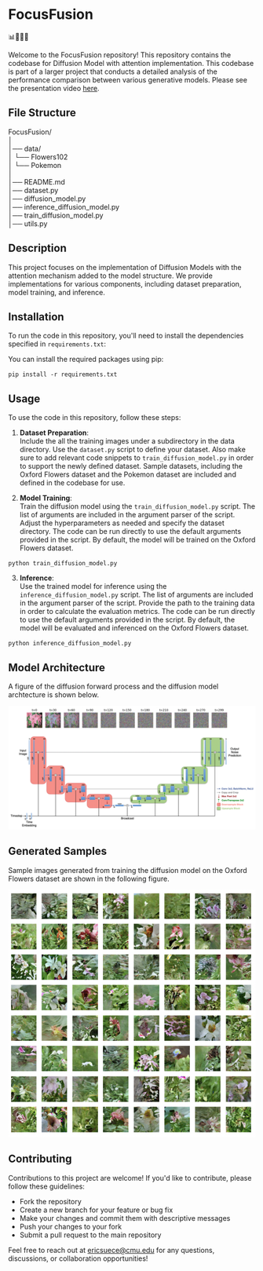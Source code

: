 # FocusFusion

📊🔬🤖🚀

Welcome to the FocusFusion repository! This repository contains the codebase for Diffusion Model with attention implementation. This codebase is part of a larger project that conducts a detailed analysis of the performance comparison between various generative models. Please see the presentation video [here](https://www.youtube.com/watch?v=yZ9bIT23XEw). 

## File Structure

FocusFusion/  
│  
│── data/  
│ └── Flowers102  
│ └── Pokemon  
│  
│── README.md  
│── dataset.py  
│── diffusion_model.py  
│── inference_diffusion_model.py  
│── train_diffusion_model.py  
│── utils.py  

## Description

This project focuses on the implementation of Diffusion Models with the attention mechanism added to the model structure. We provide implementations for various components, including dataset preparation, model training, and inference.

## Installation

To run the code in this repository, you'll need to install the dependencies specified in `requirements.txt`:

You can install the required packages using pip:
```
pip install -r requirements.txt
```

## Usage

To use the code in this repository, follow these steps:

1. **Dataset Preparation**:  
Include the all the training images under a subdirectory in the data directory. Use the `dataset.py` script to define your dataset. Also make sure to add relevant code snippets to `train_diffusion_model.py` in order to support the newly defined dataset. Sample datasets, including the Oxford Flowers dataset and the Pokemon dataset are included and defined in the codebase for use. 

2. **Model Training**:  
Train the diffusion model using the `train_diffusion_model.py` script. The list of arguments are included in the argument parser of the script. Adjust the hyperparameters as needed and specify the dataset directory. The code can be run directly to use the default arguments provided in the script. By default, the model will be trained on the Oxford Flowers dataset. 
```
python train_diffusion_model.py
```

3. **Inference**:  
Use the trained model for inference using the `inference_diffusion_model.py` script. The list of arguments are included in the argument parser of the script. Provide the path to the training data in order to calculate the evaluation metrics. The code can be run directly to use the default arguments provided in the script. By default, the model will be evaluated and inferenced on the Oxford Flowers dataset. 
```
python inference_diffusion_model.py
```

## Model Architecture

A figure of the diffusion forward process and the diffusion model archtecture is shown below.

![Diffusion Model Architecture](./imgs/diffusion_model.png)

## Generated Samples 

Sample images generated from training the diffusion model on the Oxford Flowers dataset are shown in the following figure.

![Generated Samples](./imgs/sample_images.png)

## Contributing

Contributions to this project are welcome! If you'd like to contribute, please follow these guidelines:

- Fork the repository
- Create a new branch for your feature or bug fix
- Make your changes and commit them with descriptive messages
- Push your changes to your fork
- Submit a pull request to the main repository

Feel free to reach out at [ericsuece@cmu.edu](mailto:ericsuece@cmu.edu) for any questions, discussions, or collaboration opportunities!